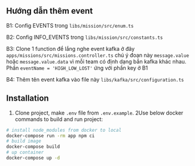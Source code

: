 ## Hướng dẫn thêm event

B1: Config EVENTS trong `libs/mission/src/enum.ts`

B2: Config INFO_EVENTS trong `libs/mission/src/constants.ts`

B3: Clone 1 function để lắng nghe event kafka ở đây `apps/missions/src/missions.controller.ts`  chú ý đoạn
này `message.value` hoặc `message.value.data` vì mỗi team có định dạng bắn kafka khác nhau.
Phần `eventName = 'HIGH_LOW_LOST'`  ứng với phần key ở B1

B4: Thêm tên event kafka vào file này `libs/kafka/src/configuration.ts`

## Installation

1. Clone project, make `.env` file from `.env.example`.
   2Use below docker commands to build and run project:

```sh
# install node_modules from docker to local
docker-compose run -rm app npm ci
# build image
docker-compose build
# up container
docker-compose up -d
```
